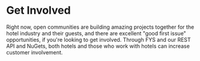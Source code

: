 # Get Involved

Right now, open communities are building amazing projects together for the hotel industry and their guests, and there are excellent "good first issue" opportunities, if you're looking to get involved. Through FYS and our REST API and NuGets, both hotels and those who work with hotels can increase customer involvement. 
